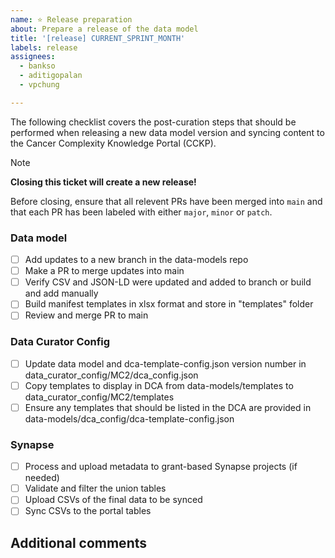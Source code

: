 ```yaml
---
name: ⭐ Release preparation
about: Prepare a release of the data model
title: '[release] CURRENT_SPRINT_MONTH'
labels: release
assignees: 
  - bankso
  - aditigopalan
  - vpchung

---
```


The following checklist covers the post-curation steps that should be performed when releasing a new data model version and syncing content to the Cancer Complexity Knowledge Portal (CCKP).

> [!NOTE]
> **Closing this ticket will create a new release!**
> 
> Before closing, ensure that all relevent PRs have been merged into `main` and that each PR has been labeled with either `major`, `minor` or `patch`.

### Data model
- [ ] Add updates to a new branch in the data-models repo
- [ ] Make a PR to merge updates into main
- [ ] Verify CSV and JSON-LD were updated and added to branch or build and add manually
- [ ] Build manifest templates in xlsx format and store in "templates" folder
- [ ] Review and merge PR to main

### Data Curator Config
- [ ] Update data model and dca-template-config.json version number in data_curator_config/MC2/dca_config.json
- [ ] Copy templates to display in DCA from data-models/templates to data_curator_config/MC2/templates
- [ ] Ensure any templates that should be listed in the DCA are provided in data-models/dca_config/dca-template-config.json

### Synapse
- [ ] Process and upload metadata to grant-based Synapse projects (if needed)
- [ ] Validate and filter the union tables
- [ ] Upload CSVs of the final data to be synced
- [ ] Sync CSVs to the portal tables
 
## Additional comments

